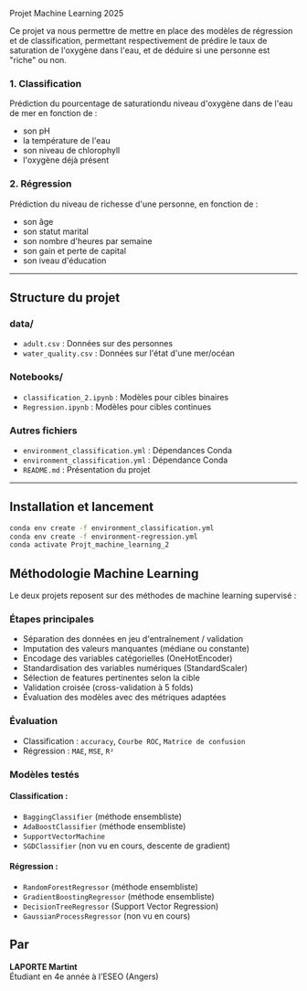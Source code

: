 Projet Machine Learning 2025

Ce projet va nous permettre de mettre en place des modèles de régression et de classification, permettant respectivement de prédire le taux de saturation de l'oxygène dans l'eau, et de déduire si une personne est "riche" ou non.

### 1. Classification
Prédiction du pourcentage de saturationdu niveau d'oxygène dans de l'eau de mer en fonction de :
- son pH
- la température de l'eau
- son niveau de chlorophyll
- l'oxygène déjà présent 

### 2. Régression
Prédiction du niveau de richesse d'une personne, en fonction de : 
- son âge
- son statut marital 
- son nombre d'heures par semaine
- son gain et perte de capital
- son  iveau d'éducation

---

## Structure du projet

### data/
- `adult.csv` : Données sur des personnes
- `water_quality.csv` : Données sur l'état d'une mer/océan

### Notebooks/
- `classification_2.ipynb` : Modèles pour cibles binaires  
- `Regression.ipynb` : Modèles pour cibles continues  

### Autres fichiers
- `environment_classification.yml` : Dépendances Conda
- `environment_classification.yml` : Dépendance Conda
- `README.md` : Présentation du projet  

---

## Installation et lancement

```bash
conda env create -f environment_classification.yml
conda env create -f environment-regression.yml
conda activate Projt_machine_learning_2
```

## Méthodologie Machine Learning

Le deux projets reposent sur des méthodes de machine learning supervisé : 

### Étapes principales

- Séparation des données en jeu d'entraînement / validation
- Imputation des valeurs manquantes (médiane ou constante)
- Encodage des variables catégorielles (OneHotEncoder)
- Standardisation des variables numériques (StandardScaler)
- Sélection de features pertinentes selon la cible
- Validation croisée (cross-validation à 5 folds)
- Évaluation des modèles avec des métriques adaptées

### Évaluation

- Classification : `accuracy`, `Courbe ROC`, `Matrice de confusion`
- Régression : `MAE`, `MSE`, `R²`

### Modèles testés

#### Classification :
- `BaggingClassifier` (méthode ensembliste)
- `AdaBoostClassifier` (méthode ensembliste)
- `SupportVectorMachine` 
- `SGDClassifier` (non vu en cours, descente de gradient)

#### Régression :
- `RandomForestRegressor` (méthode ensembliste)
- `GradientBoostingRegressor` (méthode ensembliste)
- `DecisionTreeRegressor` (Support Vector Regression)
- `GaussianProcessRegressor` (non vu en cours)


## Par 

**LAPORTE Martint**  
Étudiant en 4e année à l’ESEO (Angers) 
